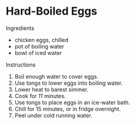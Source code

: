 # Hard-Boiled Eggs

Ingredients

* chicken eggs, chilled
* pot of boiling water
* bowl of iced water

Instructions

1. Boil enough water to cover eggs.
1. Use tongs to lower eggs into boiling water.
1. Lower heat to barest simmer.
1. Cook for *11* minutes.
1. Use tongs to place eggs in an ice-water bath.
1. Chill for 15 minutes, or in fridge overnight.
1. Peel under cold running water.
